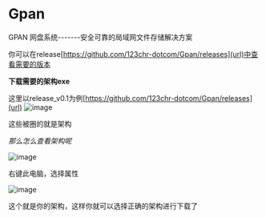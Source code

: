 # Gpan
GPAN 网盘系统-------安全可靠的局域网文件存储解决方案

你可以在release[https://github.com/123chr-dotcom/Gpan/releases](url)中查看需要的版本

**下载需要的架构exe**

这里以release_v0.1为例[https://github.com/123chr-dotcom/Gpan/releases](url)
![image](https://github.com/user-attachments/assets/c8e7e8ad-45e4-440e-8184-69c9508812a1)

这些被圈的就是架构

_那么怎么查看架构呢_

![image](https://github.com/user-attachments/assets/09bf9a8e-39f1-463c-944c-d2010dc46a2e)

右键此电脑，选择属性

![image](https://github.com/user-attachments/assets/6201b193-f7b4-4789-91c6-88a1c5e79b64)

这个就是你的架构，这样你就可以选择正确的架构进行下载了

